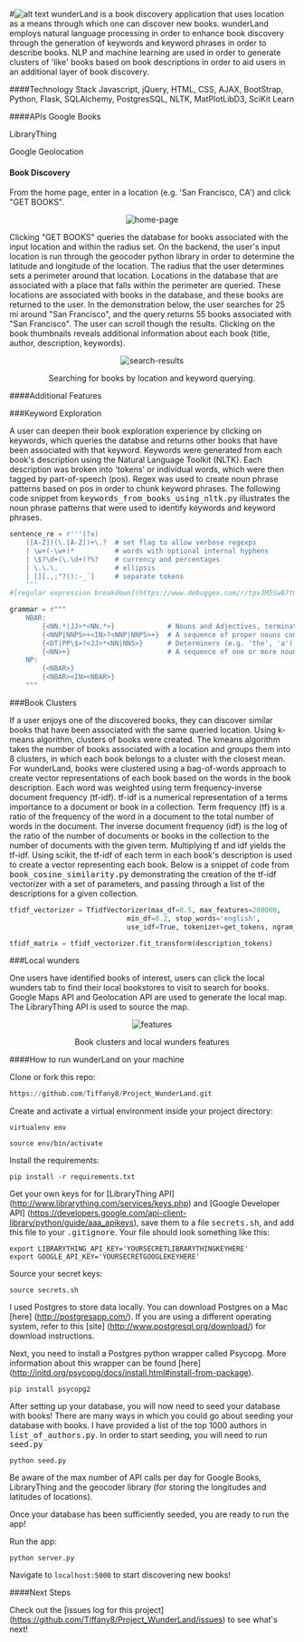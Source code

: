 #![alt text](https://github.com/Tiffany8/Project_WunderLand/blob/master/static/img/wunderLand_fulltext.png "Logo")
wunderLand is a book discovery application that uses location as a means through which one can discover new books.
wunderLand employs natural language processing in order to enhance book discovery through the generation of keywords and keyword phrases in order to describe books.  NLP and machine learning are used in order to generate clusters of 'like' books based on book descriptions in order to aid users in an additional layer of book discovery.

####Technology Stack
Javascript, jQuery, HTML, CSS, AJAX, BootStrap, Python, Flask, SQLAlchemy, PostgresSQL, NLTK, MatPlotLibD3, SciKit Learn

####APIs
Google Books

LibraryThing

Google Geolocation

#### Book Discovery

From the home page, enter in a location (e.g. 'San Francisco, CA') and click "GET BOOKS".  

<p align='center'>
	<img align='center' src='https://github.com/Tiffany8/Project_WunderLand/blob/master/static/img/home-page.png' alt='home-page'>
</p>

Clicking "GET BOOKS" queries the database for books associated with the input location and within the radius set.  On the backend, the user's input location is run through the geocoder python library in order to determine the latitude and longitude of the location.  The radius that the user determines sets a perimeter around that location.  Locations in the database that are associated with a place that falls within the perimeter are queried.  These locations are associated with books in the database, and these books are returned to the user.  In the demonstration below, the user searches for 25 mi around "San Francisco", and the query returns 55 books associated with "San Francisco".  The user can scroll though the results.  Clicking on the book thumbnails reveals additional information about each book (title, author, description, keywords).

<p align='center'>
	<img align='center' src='https://github.com/Tiffany8/wunderLand/blob/master/static/img/search-demo.gif' alt='search-results'>
</p>
<p align='center'>Searching for books by location and keyword querying.</p>

####Additional Features

###Keyword Exploration

A user can deepen their book exploration experience by clicking on keywords, which queries the databse and returns other books that have been associated with that keyword.  Keywords were generated from each book's description using the Natural Language Toolkit (NLTK).  Each description was broken into 'tokens' or individual words, which were then tagged by part-of-speech (pos).  Regex was used to create noun phrase patterns based on pos in order to chunk keyword phrases.  The following code snippet from <kbd>keywords_from_books_using_nltk.py</kbd> illustrates the noun phrase patterns that were used to identify keywords and keyword phrases.

```python
sentence_re = r'''(?x)
    ([A-Z])(\.[A-Z])+\.?  # set flag to allow verbose regexps
    | \w+(-\w+)*          # words with optional internal hyphens
    | \$?\d+(\.\d+)?%?    # currency and percentages
    | \.\.\.              # ellipsis
    | [][.,;"?():-_`]     # separate tokens
    '''
#[regular expression breakdown](https://www.debuggex.com/r/tpvJM5SwB7tQlsPB)

grammar = r"""
    NBAR:
        {<NN.*|JJ>*<NN.*>}             # Nouns and Adjectives, terminated with Nouns
        {<NNP|NNPS>+<IN>?<NNP|NNPS>+}  # A sequence of proper nouns connected with zero or more prepositions
        {<DT|PP\$>?<JJ>*<NN|NNS>}      # Determiners (e.g. 'the', 'a') or possessive, followed by one or more adjective
        {<NN>+}                        # A sequence of one or more nouns
    NP:
        {<NBAR>}
        {<NBAR><IN><NBAR>}  
    """
```

###Book Clusters

If a user enjoys one of the discovered books, they can discover similar books that have been associated with the same queried location.  Using k-means algorithm, clusters of books were created.  The kmeans algorithm takes the number of books associated with a location and groups them into 8 clusters, in which each book belongs to a cluster with the closest mean.  For wunderLand, books were clustered using a bag-of-words approach to create vector representations of each book based on the words in the book description.  Each word was weighted using term frequency-inverse document frequency (tf-idf).  tf-idf is a numerical representation of a terms importance to a document or book in a collection.  Term frequency (tf) is a ratio of the frequency of the word in a document to the total number of words in the document.  The inverse document frequency (idf) is the log of the ratio of the number of documents or books in the collection to the number of documents with the given term.  Multiplying tf and idf yields the tf-idf.  Using scikit, the tf-idf of each term in each book's description is used to create a vector representing each book.  Below is a snippet of code from <kbd> book_cosine_similarity.py</kbd> demonstrating the creation of the tf-idf vectorizer with a set of parameters, and passing through a list of the descriptions for a given collection.

```python
tfidf_vectorizer = TfidfVectorizer(max_df=0.5, max_features=200000,
                             min_df=0.2, stop_words='english',
                             use_idf=True, tokenizer=get_tokens, ngram_range=(1,3))

tfidf_matrix = tfidf_vectorizer.fit_transform(description_tokens)
```

###Local wunders

One users have identified books of interest, users can click the local wunders tab to find their local bookstores to visit to search for books.  Google Maps API and Geolocation API are used to generate the local map.  The LibraryThing API is used to source the map.

<p align='center'>
	<img align='center' src='https://github.com/Tiffany8/wunderLand/blob/master/static/img/wunderLand-features.gif' alt='features'>
</p>
<p align='center'>Book clusters and local wunders features</p>

####How to run wunderLand on your machine

Clone or fork this repo:

```python
https://github.com/Tiffany8/Project_WunderLand.git
```

Create and activate a virtual environment inside your project directory:

```
virtualenv env

source env/bin/activate
```

Install the requirements:

```
pip install -r requirements.txt
```

Get your own keys for for [LibraryThing API] (http://www.librarything.com/services/keys.php) and [Google Developer API] (https://developers.google.com/api-client-library/python/guide/aaa_apikeys), save them to a file <kbd>secrets.sh</kbd>, and add this file to your <kbd>.gitignore</kbd>.  Your file should look something like this:

```
export LIBRARYTHING_API_KEY='YOURSECRETLIBRARYTHINGKEYHERE'
export GOOGLE_API_KEY='YOURSECRETGOOGLEKEYHERE'
```

Source your secret keys:

```
source secrets.sh
```

I used Postgres to store data locally.  You can download Postgres on a Mac [here] (http://postgresapp.com/).  If you are using a different operating system, refer to this [site] (http://www.postgresql.org/download/) for download instructions.


Next, you need to install a Postgres python wrapper called Psycopg.  More information about this wrapper can be found [here] (http://initd.org/psycopg/docs/install.html#install-from-package).  

```
pip install psycopg2
```


After setting up your database, you will now need to seed your database with books!  There are many ways in which you could go about seeding your database with books.  I have provided a list of the top 1000 authors in <kbd>list_of_authors.py</kbd>.  In order to start seeding, you will need to run <kbd>seed.py</kbd>

```
python seed.py
```


Be aware of the max number of API calls per day for Google Books, LibraryThing and the geocoder library (for storing the longitudes and latitudes of locations).


Once your database has been sufficiently seeded, you are ready to run the app!


Run the app:

```
python server.py
```

Navigate to `localhost:5000` to start discovering new books!


####Next Steps

Check out the [issues log for this project] (https://github.com/Tiffany8/Project_WunderLand/issues) to see what's next!
